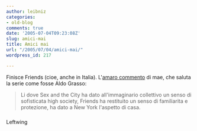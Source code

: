 ```yaml
---
author: leibniz
categories:
- old-blog
comments: true
date: '2005-07-04T09:23:08Z'
slug: amici-mai
title: Amici mai
url: "/2005/07/04/amici-mai/"
wordpress_id: 217

---
```

Finisce Friends (cioe, anche in Italia). L'[amaro commento](https://www.leftwing.it/index.php?id=307) di mae,  che saluta la serie come fosse Aldo Grasso: 

> Li dove Sex and the City ha dato
all'immaginario collettivo un senso di sofisticata high society,
Friends ha restituito un senso di familiarita e protezione, ha dato a
New York l'aspetto di casa.




### 
Leftwing
